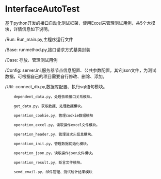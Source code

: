 # InterfaceAutoTest
基于python开发的接口自动化测试框架，使用Excel来管理测试用例，共5个大模块，详情信息如下说明。

/Run:		Run_main.py,主程序运行文件

/Base:		runmethod.py,接口请求方式基类封装

/Case: 		存放、管理测试用例

/Config: 	server.ini,服务器节点信息配置、公共参数配置。其它json文件，为测试数据，可根据自己的项目需要自行修改、删除、添加。

/Util: 		connect_db.py,数据库配置、执行sql语句模块。

		dependent_data.py，处理依赖接口关系模块。
			
		get_data.py，获取数据、处理数据模块。
			
		operation_cookie.py，管理cookie数据模块
			
		operation_excel.py，读取操作excel文件模块。
			
		operation_header.py，管理请求头信息模块。
			
		operation_init.py，管理数据初始化模块。
			
		operation_json.py，读取操作json文件模块。
			
		operation_result.py，断言文件模块。
			
		send_email.py，邮件管理、测试统计结果模块
